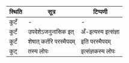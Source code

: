 | स्थिति | सूत्र | टिप्पणी |
| ----- | ------- | ------ |
| कुटँ | - | - |
| कुटँ | उपदेशेऽजनुनासिक इत् | अँ-इत्यस्य इत्संज्ञा |
| कुटँ | शेषात् कर्तरि परस्मैपदम् | इति परस्मैपदम् |
| कुट् | तस्य लोपः | इत्संज्ञकस्य लोपः |
